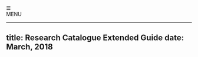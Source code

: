 <div id="menuButton" onclick="openNav()"><div id="menuSymbol">&#9776; </div><span id="menuName">MENU</span></div>
<!--
    this has to be added manually to the finished HTML
  <meta name="viewport" content="width=device-width, initial-scale=1.0">
-->

---
title: Research Catalogue Extended Guide
date: March, 2018
---

<!--[pdf version](RC-extended-guide.pdf "pdf extended guide pdf version")  -->



<script>

// this is a little script for the navigation

var isMenuOpen = false; // this is the global that checks if the menu is open.

window.onload = function ( ) {
	init();
}

function init( ) {
    document.getElementById("menuButton").onclick = function ( ) { 
		isMenuOpen ? closeNav() : openNav();
	};
	
	makeLinksCloseNav();
}

function makeLinksCloseNav( ) { // links should close the navigation
	var links = document.getElementById("TOC").getElementsByTagName("A");
	for (var i = 0;i<links.length;i++) {
		links[i].onclick = function ( ) { 
		    document.getElementById('body-text').style.display = 'default';
			closeNav();
 		};
	}
}

function openNav( ) { // open navigation
	let TOC = document.getElementById("TOC");
    TOC.style.width = "100%";
    let menuSymbol = document.getElementById("menuSymbol");
	menuSymbol.innerHTML = '&times;';
    isMenuOpen = true;
    document.getElementById('body-text').classList.add('navIsOpen');
}

function closeNav( ) {
	let menuSymbol = document.getElementById("menuSymbol");
	menuSymbol.innerHTML = '&#9776;';

	isMenuOpen = false;
	var TOC = document.getElementById("TOC");
    TOC.style.width = "0px";
    document.getElementById('body-text').classList.remove('navIsOpen');
}



</script>
<div id="body-text">
